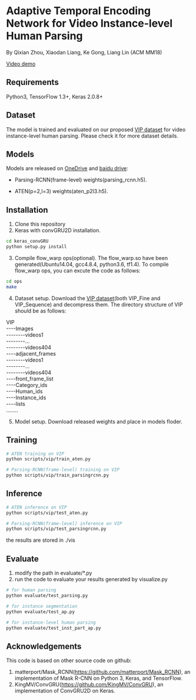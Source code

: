 # Adaptive Temporal Encoding Network for Video Instance-level Human Parsing
By Qixian Zhou, Xiaodan Liang, Ke Gong, Liang Lin (ACM MM18)

[Video demo](http://www.sysu-hcp.net/wp-content/uploads/2018/10/video_human_parsing_demo.mp4)

## Requirements
Python3, TensorFlow 1.3+, Keras 2.0.8+

## Dataset
The model is trained and evaluated on our proposed [VIP dataset](http://sysu-hcp.net/lip/video_parsing.php) for video instance-level human parsing. Please check it for more dataset details.

## Models
Models are released on [OneDrive](https://1drv.ms/u/s!ArFSFaZzVErwgR-Ed4Eywn67HtGr) and [baidu drive](https://pan.baidu.com/s/1tZfm3Prvzn47cZi5RZ-lNw):

* Parsing-RCNN(frame-level) weights(parsing_rcnn.h5).

* ATEN(p=2,l=3) weights(aten_p2l3.h5).

## Installation
1. Clone this repository
2. Keras with convGRU2D installation.
```Bash
cd keras_convGRU
python setup.py install
```
3. Compile flow_warp ops(optional). The flow_warp.so have been generated(Ubuntu14.04, gcc4.8.4, python3.6, tf1.4). To compile flow_warp ops, you can excute the code as follows:
```Bash
cd ops
make
```
4. Dataset setup. Download the [VIP dataset](http://sysu-hcp.net/lip/video_parsing.php)(both VIP_Fine and VIP_Sequence) and decompress them. The directory structure of VIP should be as follows:

VIP  
----Images  
--------videos1  
--------...  
--------videos404  
----adjacent_frames  
--------videos1  
--------...  
--------videos404    
----front_frame_list  
----Category_ids  
----Human_ids   
----Instance_ids  
----lists  
........  

5. Model setup. Download released weights and place in models floder.

## Training
```Bash
# ATEN training on VIP
python scripts/vip/train_aten.py

# Parsing-RCNN(frame-level) training on VIP
python scripts/vip/train_parsingrcnn.py
```

## Inference
```Bash
# ATEN inference on VIP
python scripts/vip/test_aten.py

# Parsing-RCNN(frame-level) inference on VIP
python scripts/vip/test_parsingrcnn.py
```
the results are stored in ./vis

## Evaluate
1. modify the path in evaluate/\*.py
2. run the code to evaluate your results generated by visualize.py
```Bash
# for human parsing
python evaluate/test_parsing.py

# for instance segmentation
python evaluate/test_ap.py

# for instance-level human parsing
python evaluate/test_inst_part_ap.py
```

## Acknowledgements
This code is based on other source code on github:
1. matterport/Mask_RCNN(https://github.com/matterport/Mask_RCNN), an implementation of Mask R-CNN on Python 3, Keras, and TensorFlow. 
2. KingMV/ConvGRU(https://github.com/KingMV/ConvGRU), an implementation of ConvGRU2D on Keras.
